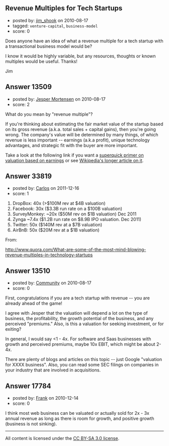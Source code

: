 ## Revenue Multiples for Tech Startups

- posted by: [jim_shook](https://stackexchange.com/users/-1/3477-jim-shook) on 2010-08-17
- tagged: `venture-capital`, `business-model`
- score: 0

Does anyone have an idea of what a revenue multiple for a tech startup with a transactional business model would be?

I know it would be highly variable, but any resources, thoughts or known multiples would be useful. Thanks!

Jim


## Answer 13509

- posted by: [Jesper Mortensen](https://stackexchange.com/users/-1/1261-jesper-mortensen) on 2010-08-17
- score: 2

<p>What do you mean by "revenue multiple"?</p>

<p>If you're thinking about estimating the fair market value of the startup based on its gross revenue (a.k.a. total sales + capital gains), then you're going wrong. The company's value will be determined by many things, of which revenue is less important -- earnings (a.k.a profit), unique technology advantages, and strategic fit with the buyer are more important.</p>

<p>Take a look at the following link if you want a <a href="http://www.avc.com/a_vc/2010/01/valuing-stocks-today-and-tomorrow.html" rel="nofollow">superquick primer on valuation based on earnings</a> or see <a href="http://en.wikipedia.org/wiki/Valuation_using_discounted_cash_flows" rel="nofollow">Wikipedia's longer article on it</a>.</p>



## Answer 33819

- posted by: [Carlos](https://stackexchange.com/users/-1/15082-carlos) on 2011-12-16
- score: 1

 1. DropBox: 40x (>$100M rev at $4B valuation)
 2. Facebook: 30x ($3.3B run rate on a $100B valuation)
 3. SurveyMonkey: ~20x ($50M rev on $1B valuation) Dec 2011
 4. Zynga ~7.4x ($1.2B run rate on $8.9B IPO valuation. Dec 2011)
 5. Twitter: 50x ($140M rev at a $7B valuation)
 6. AirBnB: 50x ($20M rev at a $1B valuation)

From: 

http://www.quora.com/What-are-some-of-the-most-mind-blowing-revenue-multiples-in-technology-startups


## Answer 13510

- posted by: [Community](https://stackexchange.com/users/-1/-1-community) on 2010-08-17
- score: 0

First, congratulations if you are a tech startup with revenue -- you are already ahead of the game!

I agree with Jesper that the valuation will depend a lot on the type of business, the profitability, the growth potential of the business, and any perceived "premiums."  Also, is this a valuation for seeking investment, or for exiting?

In general, I would say <1 - 4x.  For software and Saas businesses with growth and perceived premiums, maybe 10x EBIT, which might be about 2-4x.  

There are plenty of blogs and articles on this topic -- just Google "valuation for XXXX business".  Also, you can read some SEC filings on companies in your industry that are involved in acquisitions.


## Answer 17784

- posted by: [Frank](https://stackexchange.com/users/-1/4858-frank) on 2010-12-14
- score: 0

I think most web business can be valuated or actually sold for 2x - 3x annual revenue as long as there is room for growth, and positive growth (business is not sinking).





---

All content is licensed under the [CC BY-SA 3.0 license](https://creativecommons.org/licenses/by-sa/3.0/).
